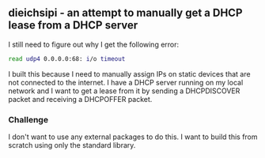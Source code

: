 ## dieichsipi - an attempt to manually get a DHCP lease from a DHCP server

I still need to figure out why I get the following error:
```bash
read udp4 0.0.0.0:68: i/o timeout
```

I built this because I need to manually assign IPs on static devices that are not connected to the internet. I have a DHCP server running on my local network and I want to get a lease from it by sending a DHCPDISCOVER packet and receiving a DHCPOFFER packet.


### Challenge
I don't want to use any external packages to do this. I want to build this from scratch using only the standard library.
